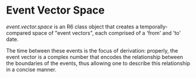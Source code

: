 # Event Vector Space

_event.vector.space_ is an R6 class object that creates a temporally-compared space of "event vectors", each comprised of a 'from' and 'to' date. 

The time between these events is the focus of derivation: properly, the event vector is a complex number that encodes the relationship between the boundaries of the events, thus allowing one to describe this relationship in a concise manner.

